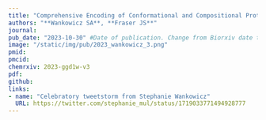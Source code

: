 ```yaml
---
title: "Comprehensive Encoding of Conformational and Compositional Protein Structural Ensembles through mmCIF Data Structure"
authors: "**Wankowicz SA**, **Fraser JS**"
journal: 
pub_date: "2023-10-30" #Date of publication. Change from Biorxiv date to Journal date once accepted
image: "/static/img/pub/2023_wankowicz_3.png" 
pmid: 
pmcid: 
chemrxiv: 2023-ggd1w-v3
pdf: 
github:
links:
- name: "Celebratory tweetstorm from Stephanie Wankowicz"
  URL: https://twitter.com/stephanie_mul/status/1719033771494928777
---
```

